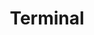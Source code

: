 ---
title: Terminal
linkTitle: Terminal # The title of left navigation, optional.
navWeight: 1400 # Upper weight gets higher precedence, optional.
---